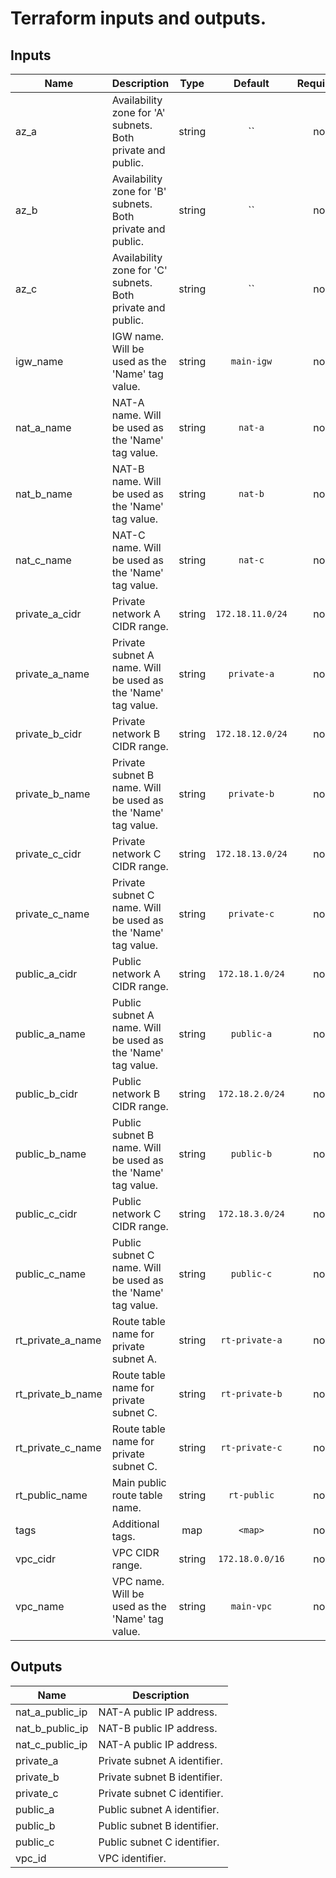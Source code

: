 # Terraform inputs and outputs.


## Inputs

| Name | Description | Type | Default | Required |
|------|-------------|:----:|:-----:|:-----:|
| az_a | Availability zone for 'A' subnets. Both private and public. | string | `` | no |
| az_b | Availability zone for 'B' subnets. Both private and public. | string | `` | no |
| az_c | Availability zone for 'C' subnets. Both private and public. | string | `` | no |
| igw_name | IGW name. Will be used as the 'Name' tag value. | string | `main-igw` | no |
| nat_a_name | NAT-A name. Will be used as the 'Name' tag value. | string | `nat-a` | no |
| nat_b_name | NAT-B name. Will be used as the 'Name' tag value. | string | `nat-b` | no |
| nat_c_name | NAT-C name. Will be used as the 'Name' tag value. | string | `nat-c` | no |
| private_a_cidr | Private network A CIDR range. | string | `172.18.11.0/24` | no |
| private_a_name | Private subnet A name. Will be used as the 'Name' tag value. | string | `private-a` | no |
| private_b_cidr | Private network B CIDR range. | string | `172.18.12.0/24` | no |
| private_b_name | Private subnet B name. Will be used as the 'Name' tag value. | string | `private-b` | no |
| private_c_cidr | Private network C CIDR range. | string | `172.18.13.0/24` | no |
| private_c_name | Private subnet C name. Will be used as the 'Name' tag value. | string | `private-c` | no |
| public_a_cidr | Public network A CIDR range. | string | `172.18.1.0/24` | no |
| public_a_name | Public subnet A name. Will be used as the 'Name' tag value. | string | `public-a` | no |
| public_b_cidr | Public network B CIDR range. | string | `172.18.2.0/24` | no |
| public_b_name | Public subnet B name. Will be used as the 'Name' tag value. | string | `public-b` | no |
| public_c_cidr | Public network C CIDR range. | string | `172.18.3.0/24` | no |
| public_c_name | Public subnet C name. Will be used as the 'Name' tag value. | string | `public-c` | no |
| rt_private_a_name | Route table name for private subnet A. | string | `rt-private-a` | no |
| rt_private_b_name | Route table name for private subnet C. | string | `rt-private-b` | no |
| rt_private_c_name | Route table name for private subnet C. | string | `rt-private-c` | no |
| rt_public_name | Main public route table name. | string | `rt-public` | no |
| tags | Additional tags. | map | `<map>` | no |
| vpc_cidr | VPC CIDR range. | string | `172.18.0.0/16` | no |
| vpc_name | VPC name. Will be used as the 'Name' tag value. | string | `main-vpc` | no |

## Outputs

| Name | Description |
|------|-------------|
| nat_a_public_ip | NAT-A public IP address. |
| nat_b_public_ip | NAT-B public IP address. |
| nat_c_public_ip | NAT-A public IP address. |
| private_a | Private subnet A identifier. |
| private_b | Private subnet B identifier. |
| private_c | Private subnet C identifier. |
| public_a | Public subnet A identifier. |
| public_b | Public subnet B identifier. |
| public_c | Public subnet C identifier. |
| vpc_id | VPC identifier. |

